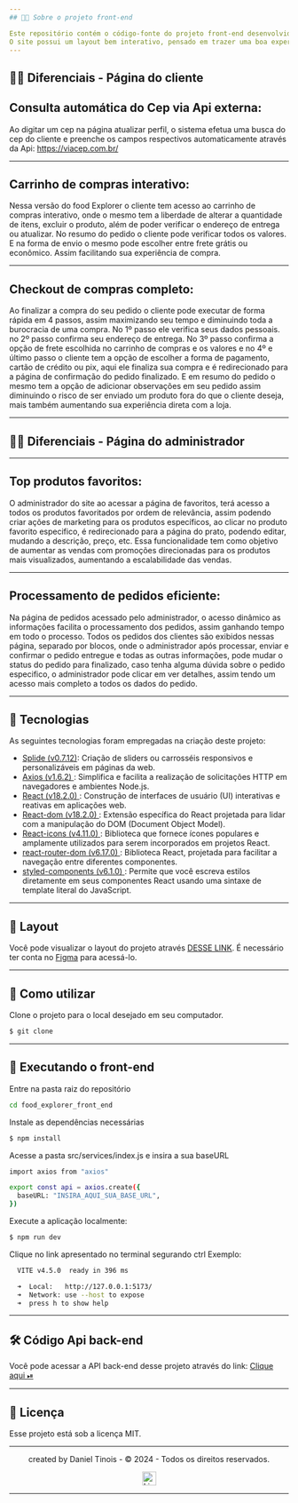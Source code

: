 ```yaml
---
## 👨‍💻 Sobre o projeto front-end

Este repositório contém o código-fonte do projeto front-end desenvolvido como desafio final para o curso da Rocketseat. O projeto FoodExplorer consiste em uma aplicação para um restaurante, onde o cliente terá acesso a um menu com todos os pratos oferecidos, podendo finalizar a compra das opções adicionadas no carrinho. E para complementar temos também o lado do administrador do site, onde o mesmo, tem acesso a todos os pedidos, podendo mudar o estado da compra efetuada pelo cliente e verificar quais os produtos estão em alta, além de outras funcionalidades exclusivas desenvolvida nessa versão.
O site possui um layout bem interativo, pensado em trazer uma boa experiência ao usuário, tanto na versão desktop quanto na versão mobile o usuário tem acesso a todas as funcionalidades necessárias.
---
```


## 👨‍💻 Diferenciais - Página do cliente

## Consulta automática do Cep via Api externa:

<p>Ao digitar um cep na página atualizar perfil, o sistema efetua uma busca do cep do cliente e preenche os campos respectivos automaticamente através da Api: <a href="https://viacep.com.br/"> https://viacep.com.br/</a> </p>

---

## Carrinho de compras interativo:

<p>Nessa versão do food Explorer o cliente tem acesso ao carrinho de compras interativo, onde o mesmo tem a liberdade de alterar a quantidade de itens, excluir o produto, além de poder verificar o endereço de entrega ou atualizar. No resumo do pedido o cliente pode verificar todos os valores. E na forma de envio o mesmo pode escolher entre frete grátis ou econômico. Assim facilitando sua experiência de compra.</p>

---

## Checkout de compras completo:

<p>Ao finalizar a compra do seu pedido o cliente pode executar de forma rápida em 4 passos, assim maximizando seu tempo e diminuindo toda a burocracia de uma compra. No 1º passo ele verifica seus dados pessoais. no 2º passo confirma seu endereço de entrega. No 3º passo confirma a opção de frete escolhida no carrinho de compras e os valores e no 4º e último passo o cliente tem a opção de escolher a forma de pagamento, cartão de crédito ou pix, aqui ele finaliza sua compra e é redirecionado para a página de confirmação do pedido finalizado. E em resumo do pedido o mesmo tem a opção de adicionar observações em seu pedido assim diminuindo o risco de ser enviado um produto fora do que o cliente deseja, mais também aumentando sua experiência direta com a loja.</p>

---

## 👨‍💻 Diferenciais - Página do administrador

---

## Top produtos favoritos:

<p>O administrador do site ao acessar a página de favoritos, terá acesso a todos os produtos favoritados por ordem de relevância, assim podendo criar ações de marketing para os produtos específicos, ao clicar no produto favorito especifico, é redirecionado para a página do prato, podendo editar, mudando a descrição, preço, etc. Essa funcionalidade tem como objetivo de aumentar as vendas com promoções direcionadas para os produtos mais visualizados, aumentando a escalabilidade das vendas.</p>

---

## Processamento de pedidos eficiente:

<p>Na página de pedidos acessado pelo administrador, o acesso dinâmico as informações facilita o processamento dos pedidos, assim ganhando tempo em todo o processo. Todos os pedidos dos clientes são exibidos nessas página, separado por blocos, onde o administrador após processar, enviar e confirmar o pedido entregue e todas as outras informações, pode mudar o status do pedido para finalizado, caso tenha alguma dúvida sobre o pedido especifico, o administrador pode clicar em ver detalhes, assim tendo um acesso mais completo a todos os dados do pedido. </p>

---

## 📄 Tecnologias

As seguintes tecnologias foram empregadas na criação deste projeto:

- [Splide (v0.7.12)](): Criação de sliders ou carrosséis responsivos e personalizáveis em páginas da web.
- [Axios (v1.6.2) ](): Simplifica e facilita a realização de solicitações HTTP em navegadores e ambientes Node.js.
- [React (v18.2.0) ](): Construção de interfaces de usuário (UI) interativas e reativas em aplicações web.
- [React-dom (v18.2.0) ](): Extensão específica do React projetada para lidar com a manipulação do DOM (Document Object Model).
- [React-icons (v4.11.0) ](): Biblioteca que fornece ícones populares e amplamente utilizados para serem incorporados em projetos React.
- [react-router-dom (v6.17.0) ](): Biblioteca React, projetada para facilitar a navegação entre diferentes componentes.
- [styled-components (v6.1.0) ](): Permite que você escreva estilos diretamente em seus componentes React usando uma sintaxe de template literal do JavaScript.

---

## 🔖 Layout

Você pode visualizar o layout do projeto através [DESSE LINK](https://www.figma.com/community/file/1196874589259687769). É necessário ter conta no [Figma](https://figma.com) para acessá-lo.

---

## 🚀 Como utilizar

Clone o projeto para o local desejado em seu computador.

```bash
$ git clone
```

---

## 🚧 Executando o front-end

Entre na pasta raiz do repositório

```bash
cd food_explorer_front_end
```

Instale as dependências necessárias

```bash
$ npm install
```

Acesse a pasta src/services/index.js e insira a sua baseURL

```bash
import axios from "axios"

export const api = axios.create({
  baseURL: "INSIRA_AQUI_SUA_BASE_URL",
})
```

Execute a aplicação localmente:

```bash
$ npm run dev
```

Clique no link apresentado no terminal segurando ctrl
Exemplo:

```bash
  VITE v4.5.0  ready in 396 ms

  ➜  Local:   http://127.0.0.1:5173/
  ➜  Network: use --host to expose
  ➜  press h to show help
```

---

## 🛠️ Código Api back-end

<p>Você pode acessar a API back-end desse projeto através do link: 
<a href= "https://github.com/A1exLima/food_explorer_back_end" target="_blank"> Clique aqui ⏯ </a>
</p>

---

## 🪪 Licença

Esse projeto está sob a licença MIT.

---

<p align="center"> created by Daniel Tinois  - © 2024 - Todos os direitos reservados.<p align="center">
 <a href="https://www.linkedin.com/in/daniel-tinois-7338a2244/" target="_blank"><img src="https://static.licdn.com/sc/h/5bukxbhy9xsil5mb7c2wulfbx" height="25" width="25" alt="Linked" />
</p></p>

---
